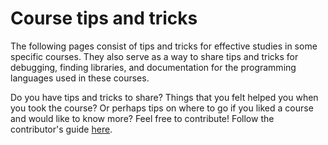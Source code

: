 # Course tips and tricks

The following pages consist of tips and tricks for effective studies in some
specific courses. They also serve as a way to share tips and tricks for
debugging, finding libraries, and documentation for the programming languages
used in these courses.

Do you have tips and tricks to share? Things that you felt helped you when you
took the course? Or perhaps tips on where to go if you liked a course and would
like to know more? Feel free to contribute!
Follow the contributor's guide [here](../contributing.md).
